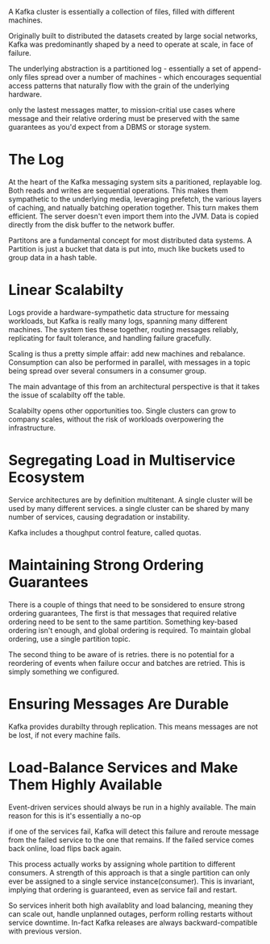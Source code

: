 A Kafka cluster is essentially a collection of files, filled with different machines.

Originally built to distributed the datasets created by large social networks, Kafka was predominantly shaped by a need to operate at scale, in face of failure.

The underlying abstraction is a partitioned log - essentially a set of append-only files spread over a number of machines - which encourages sequential access patterns that naturally flow with the grain of the underlying hardware.

only the lastest messages matter, to mission-critial use cases where message and their relative ordering must be preserved with the same guarantees as you'd expect from a DBMS or storage system.

The Log
=
At the heart of the Kafka messaging system sits a paritioned, replayable log. Both reads and writes are sequential operations. This makes them sympathetic to the underlying media, leveraging prefetch, the various layers of caching, and natually batching operation together. This turn makes them efficient. The server doesn't even import them into the JVM. Data is copied directly from the disk buffer to the network buffer.

Partitons are a fundamental concept for most distributed data systems. A Partition is just a bucket that data is put into, much like buckets used to group data in a hash table.

Linear Scalabilty
=
Logs provide a hardware-sympathetic data structure for messaing workloads, but Kafka is really many logs, spanning many different machines. The system ties these together, routing messages reliably, replicating for fault tolerance, and handling failure gracefully.

Scaling is thus a pretty simple affair: add new machines and rebalance. Consumption can also be performed in parallel, with messages in a topic being spread over several consumers in a consumer group.

The main advantage of this from an architectural perspective is that it takes the issue of scalabilty off the table.

Scalabilty opens other opportunities too. Single clusters can grow to company scales, without the risk of workloads overpowering the infrastructure.

Segregating Load in Multiservice Ecosystem
=
Service architectures are by definition multitenant. A single cluster will be used by many different services. a single cluster can be shared by many number of services, causing degradation or instability.

Kafka includes a thoughput control feature, called quotas.

Maintaining Strong Ordering Guarantees
=
There is a couple of things that need to be sonsidered to ensure strong ordering guarantees, The first is that messages that required relative ordering need to be sent to the same partition.
Something key-based ordering isn't enough, and global ordering is required. To maintain global ordering, use a single partition topic.

The second thing to be aware of is retries. there is no potential for a reordering of events when failure occur and batches are retried. This is simply something we configured.

Ensuring Messages Are Durable
=
Kafka provides durabilty through replication. This means messages are not be lost, if not every machine fails.


Load-Balance Services and Make Them Highly Available
=
Event-driven services should always be run in a highly available. The main reason for this is it's essentially a no-op

if one of the services fail, Kafka will detect this failure and reroute message from the failed service to the one that remains. If the failed service comes back online, load flips back again.

This process actually works by assigning whole partition to different consumers. A strength of this approach is that a single partition can only ever be assigned to a single service instance(consumer). This is invariant, implying that ordering is guaranteed, even as service fail and restart.

So services inherit both high availablity and load balancing, meaning they can scale out, handle unplanned outages, perform rolling restarts without service downtime. In-fact Kafka releases are always backward-compatible with previous version.

